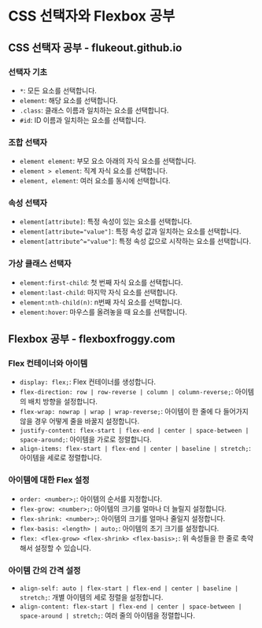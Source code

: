 # CSS 선택자와 Flexbox 공부


## CSS 선택자 공부 - flukeout.github.io

### 선택자 기초

- `*`: 모든 요소를 선택합니다.
- `element`: 해당 요소를 선택합니다.
- `.class`: 클래스 이름과 일치하는 요소를 선택합니다.
- `#id`: ID 이름과 일치하는 요소를 선택합니다.

### 조합 선택자

- `element element`: 부모 요소 아래의 자식 요소를 선택합니다.
- `element > element`: 직계 자식 요소를 선택합니다.
- `element, element`: 여러 요소를 동시에 선택합니다.

### 속성 선택자

- `element[attribute]`: 특정 속성이 있는 요소를 선택합니다.
- `element[attribute="value"]`: 특정 속성 값과 일치하는 요소를 선택합니다.
- `element[attribute^="value"]`: 특정 속성 값으로 시작하는 요소를 선택합니다.

### 가상 클래스 선택자

- `element:first-child`: 첫 번째 자식 요소를 선택합니다.
- `element:last-child`: 마지막 자식 요소를 선택합니다.
- `element:nth-child(n)`: n번째 자식 요소를 선택합니다.
- `element:hover`: 마우스를 올려놓을 때 요소를 선택합니다.

## Flexbox 공부 - flexboxfroggy.com

### Flex 컨테이너와 아이템

- `display: flex;`: Flex 컨테이너를 생성합니다.
- `flex-direction: row | row-reverse | column | column-reverse;`: 아이템의 배치 방향을 설정합니다.
- `flex-wrap: nowrap | wrap | wrap-reverse;`: 아이템이 한 줄에 다 들어가지 않을 경우 어떻게 줄을 바꿀지 설정합니다.
- `justify-content: flex-start | flex-end | center | space-between | space-around;`: 아이템을 가로로 정렬합니다.
- `align-items: flex-start | flex-end | center | baseline | stretch;`: 아이템을 세로로 정렬합니다.

### 아이템에 대한 Flex 설정

- `order: <number>;`: 아이템의 순서를 지정합니다.
- `flex-grow: <number>;`: 아이템의 크기를 얼마나 더 늘릴지 설정합니다.
- `flex-shrink: <number>;`: 아이템의 크기를 얼마나 줄일지 설정합니다.
- `flex-basis: <length> | auto;`: 아이템의 초기 크기를 설정합니다.
- `flex: <flex-grow> <flex-shrink> <flex-basis>;`: 위 속성들을 한 줄로 축약해서 설정할 수 있습니다.

### 아이템 간의 간격 설정

- `align-self: auto | flex-start | flex-end | center | baseline | stretch;`: 개별 아이템의 세로 정렬을 설정합니다.
- `align-content: flex-start | flex-end | center | space-between | space-around | stretch;`: 여러 줄의 아이템을 정렬합니다.
